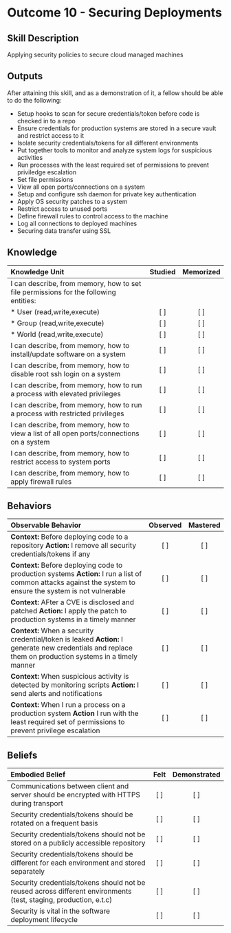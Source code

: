 # Outcome 10 - Securing Deployments

Skill Description
-----------------
Applying security policies to secure cloud managed machines


Outputs
-------
After attaining this skill, and as a demonstration of it, a fellow should be able to do the following:

- Setup hooks to scan for secure credentials/token before code is checked in to a repo
- Ensure credentials for production systems are stored in a secure vault and restrict access to it
- Isolate security credentials/tokens for all different environments
- Put together tools to monitor and analyze system logs for suspicious activities
- Run processes with the least required set of permissions to prevent priviledge escalation
- Set file permissions
- View all open ports/connections on a system
- Setup and configure ssh daemon for private key authentication
- Apply OS security patches to a system
- Restrict access to unused ports
- Define firewall rules to control access to the machine
- Log all connections to deployed machines
- Securing data transfer using SSL


## **Knowledge**

| Knowledge Unit   |      Studied      | Memorized |
|:-----------------|:-----------------:|:---------:|
| I can describe, from memory, how to set file permissions for the following entities: | | |
| * User (read,write,execute) | [ ] | [ ]  |
| * Group (read,write,execute) | [ ] | [ ]  |
| * World (read,write,execute) | [ ] | [ ]  |
| I can describe, from memory, how to install/update software on a system | [ ] | [ ] |
| I can describe, from memory, how to disable root ssh login on a system | [ ] | [ ] |
| I can describe, from memory, how to run a process with elevated privileges | [ ] | [ ] |
| I can describe, from memory, how to run a process with restricted privileges | [ ] | [ ] |
| I can describe, from memory, how to view a list of all open ports/connections on a system | [ ] | [ ] |
| I can describe, from memory, how to restrict access to system ports | [ ] | [ ] |
| I can describe, from memory, how to apply firewall rules | [ ] | [ ] |



## **Behaviors**

| Observable Behavior   |      Observed      | Mastered |
|:----------------------|:------------------:|:--------:|
| **Context:** Before deploying code to a repository **Action:** I remove all security credentials/tokens if any | [ ] | [ ]  |
| **Context:** Before deploying code to production systems **Action:** I run a list of common attacks against the system to ensure the system is not vulnerable | [ ] | [ ]  |
| **Context:** AFter a CVE is disclosed and patched **Action:** I apply the patch to production systems in a timely manner | [ ] | [ ]  |
| **Context:** When a security credential/token is leaked **Action:** I generate new credentials and replace them on production systems in a timely manner | [ ] | [ ]  |
| **Context:** When suspicious activity is detected by monitoring scripts **Action:** I send alerts and notifications | [ ] | [ ]  |
| **Context:** When I run a process on a production system **Action** I run with the least required set of permissions to prevent privilege escalation | [ ] | [ ] |



## **Beliefs**

| Embodied Belief   |      Felt      | Demonstrated |
|:------------------|:--------------:|:------------:|
| Communications between client and server should be encrypted with HTTPS during transport | [ ] | [ ] |
| Security credentials/tokens should be rotated on a frequent basis | [ ] | [ ] |
| Security credentials/tokens should not be stored on a publicly accessible repository | [ ] | [ ] |
| Security credentials/tokens should be different for each environment and stored separately | [ ] | [ ] |
| Security credentials/tokens should not be reused across different environments (test, staging, production, e.t.c) | [ ] | [ ] |
| Security is vital in the software deployment lifecycle | [ ] | [ ] |
